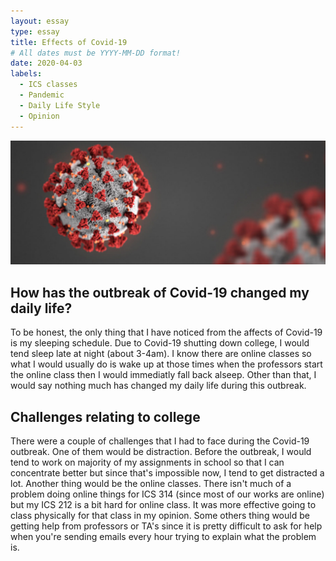 ```yaml
---
layout: essay
type: essay
title: Effects of Covid-19
# All dates must be YYYY-MM-DD format!
date: 2020-04-03
labels:
  - ICS classes
  - Pandemic
  - Daily Life Style
  - Opinion
---
```

<img class="ui floated image" src="/images/covid.jpg">

## How has the outbreak of Covid-19 changed my daily life?
To be honest, the only thing that I have noticed from the affects of Covid-19 is my sleeping schedule. Due to Covid-19 shutting down
college, I would tend sleep late at night (about 3-4am). I know there are online classes so what I would usually do is wake up at those
times when the professors start the online class then I would immediatly fall back alseep. Other than that, I would say nothing much has 
changed my daily life during this outbreak.

## Challenges relating to college
There were a couple of challenges that I had to face during the Covid-19 outbreak. One of them would be distraction. Before the outbreak,
I would tend to work on majority of my assignments in school so that I can concentrate better but since that's impossible now, I tend to
get distracted a lot. Another thing would be the online classes. There isn't much of a problem doing online things for ICS 314 (since most
of our works are online) but my ICS 212 is a bit hard for online class. It was more effective going to class physically for that class in
my opinion. Some others thing would be getting help from professors or TA's since it is pretty difficult to ask for help when you're
sending emails every hour trying to explain what the problem is.
